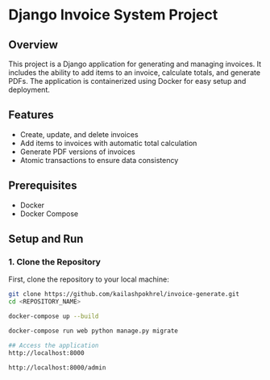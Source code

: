 # Django Invoice System Project

## Overview

This project is a Django application for generating and managing invoices. It includes the ability to add items to an invoice, calculate totals, and generate PDFs. The application is containerized using Docker for easy setup and deployment.

## Features

- Create, update, and delete invoices
- Add items to invoices with automatic total calculation
- Generate PDF versions of invoices
- Atomic transactions to ensure data consistency

## Prerequisites

- Docker
- Docker Compose

## Setup and Run

### 1. Clone the Repository

First, clone the repository to your local machine:

```bash
git clone https://github.com/kailashpokhrel/invoice-generate.git
cd <REPOSITORY_NAME>

docker-compose up --build

docker-compose run web python manage.py migrate

## Access the application
http://localhost:8000

http://localhost:8000/admin


